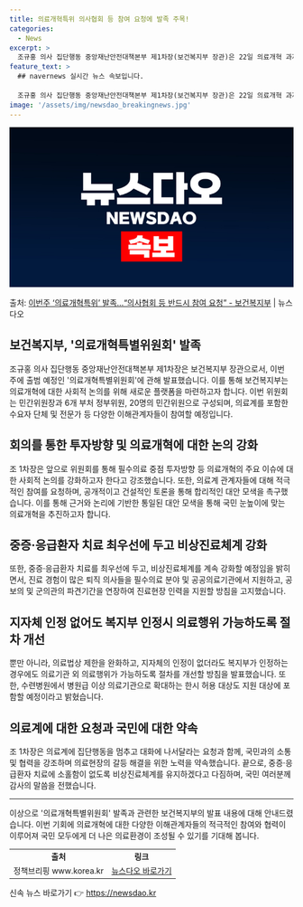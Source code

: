 ```yaml
---
title: 의료개혁특위 의사협회 등 참여 요청에 발족 주목!
categories:
  - News
excerpt: >
  조규홍 의사 집단행동 중앙재난안전대책본부 제1차장(보건복지부 장관)은 22일 의료개혁 과제에 대한 사회적 논…
feature_text: >
  ## navernews 실시간 뉴스 속보입니다.

  조규홍 의사 집단행동 중앙재난안전대책본부 제1차장(보건복지부 장관)은 22일 의료개혁 과제에 대한 사회적 논…
image: '/assets/img/newsdao_breakingnews.jpg'
---
```


![뉴스다오 속보](/assets/img/newsdao_breakingnews.jpg)

<p>출처: <a href="https://newsdao.kr/3640" rel="dofollow">이번주 ‘의료개혁특위’ 발족…“의사협회 등 반드시 참여 요청”  - 보건복지부</a> | 뉴스다오</p>

<h2 data-ke-size="size26">보건복지부, '의료개혁특별위원회' 발족</h2>
<p data-ke-size="size16">조규홍 의사 집단행동 중앙재난안전대책본부 제1차장은 보건복지부 장관으로서, 이번 주에 출범 예정인 '의료개혁특별위원회'에 관해 발표했습니다. 이를 통해 보건복지부는 의료개혁에 대한 사회적 논의를 위해 새로운 플랫폼을 마련하고자 합니다. 이번 위원회는 민간위원장과 6개 부처 정부위원, 20명의 민간위원으로 구성되며, 의료계를 포함한 수요자 단체 및 전문가 등 다양한 이해관계자들이 참여할 예정입니다.</p>

<h2 data-ke-size="size26">회의를 통한 투자방향 및 의료개혁에 대한 논의 강화</h2>
<p data-ke-size="size16">조 1차장은 앞으로 위원회를 통해 필수의료 중점 투자방향 등 의료개혁의 주요 이슈에 대한 사회적 논의를 강화하고자 한다고 강조했습니다. 또한, 의료계 관계자들에 대해 적극적인 참여를 요청하며, 공개적이고 건설적인 토론을 통해 합리적인 대안 모색을 촉구했습니다. 이를 통해 근거와 논리에 기반한 통일된 대안 모색을 통해 국민 눈높이에 맞는 의료개혁을 추진하고자 합니다.</p>

<h2 data-ke-size="size26">중증·응급환자 치료 최우선에 두고 비상진료체계 강화</h2>
<p data-ke-size="size16">또한, 중증·응급환자 치료를 최우선에 두고, 비상진료체계를 계속 강화할 예정임을 밝히면서, 진료 경험이 많은 퇴직 의사들을 필수의료 분야 및 공공의료기관에서 지원하고, 공보의 및 군의관의 파견기간을 연장하여 진료현장 인력을 지원할 방침을 고지했습니다.</p>

<h2 data-ke-size="size26">지자체 인정 없어도 복지부 인정시 의료행위 가능하도록 절차 개선</h2>
<p data-ke-size="size16">뿐만 아니라, 의료법상 제한을 완화하고, 지자체의 인정이 없더라도 복지부가 인정하는 경우에도 의료기관 외 의료행위가 가능하도록 절차를 개선할 방침을 발표했습니다. 또한, 수련병원에서 병원급 이상 의료기관으로 확대하는 한시 허용 대상도 지원 대상에 포함할 예정이라고 밝혔습니다.</p>

<h2 data-ke-size="size26">의료계에 대한 요청과 국민에 대한 약속</h2>
<p data-ke-size="size16">조 1차장은 의료계에 집단행동을 멈추고 대화에 나서달라는 요청과 함께, 국민과의 소통 및 협력을 강조하며 의료현장의 갈등 해결을 위한 노력을 약속했습니다. 끝으로, 중증·응급환자 치료에 소홀함이 없도록 비상진료체계를 유지하겠다고 다짐하며, 국민 여러분께 감사의 말씀을 전했습니다.</p>

<hr>  
<p data-ke-size="size16">이상으로 '의료개혁특별위원회' 발족과 관련한 보건복지부의 발표 내용에 대해 안내드렸습니다. 이번 기회에 의료개혁에 대한 다양한 이해관계자들의 적극적인 참여와 협력이 이루어져 국민 모두에게 더 나은 의료환경이 조성될 수 있기를 기대해 봅니다.</p>
<table>
  <tr>
    <td style="text-align: center; height: 17px;"><b>출처</b></td>
    <td style="text-align: center; height: 17px;"><b>링크</b></td>
  </tr>
  <tr>
    <td style="text-align: center; height: 17px;">정책브리핑 www.korea.kr</td>
    <td style="text-align: center; height: 17px;"><a href="https://newsdao.kr/3640">뉴스다오 바로가기</a></td>
  </tr>
</table> 

신속 뉴스 바로가기 👉 <a href="https://newsdao.kr" rel="dofollow">https://newsdao.kr</a>



